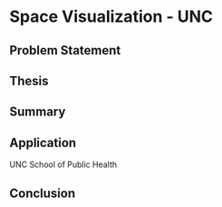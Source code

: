 # Space Visualization - UNC

## Problem Statement

## Thesis

## Summary

## Application

UNC School of Public Health

## Conclusion